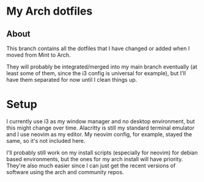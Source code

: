 # My Arch dotfiles

## About

This branch contains all the dotfiles that I have changed or added when I moved from Mint to Arch.

They will probably be integrated/merged into my main branch eventually (at least some of them, since the i3 config is universal for example),
but I'll have them separated for now until I clean things up.

# Setup

I currently use i3 as my window manager and no desktop environment, but this might change over time.
Alacritty is still my standard terminal emulator and I use neovim as my editor.
My neovim config, for example, stayed the same, so it's not included here.

I'll probably still work on my install scripts (especially for neovim) for debian based environments, but the ones for my arch install
will have priority. They're also much easier since I can just get the recent versions of software using the arch and community repos.
